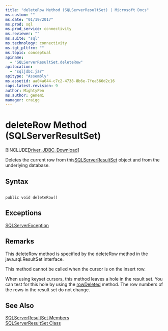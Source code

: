 ```yaml
---
title: "deleteRow Method (SQLServerResultSet) | Microsoft Docs"
ms.custom: ""
ms.date: "01/19/2017"
ms.prod: sql
ms.prod_service: connectivity
ms.reviewer: ""
ms.suite: "sql"
ms.technology: connectivity
ms.tgt_pltfrm: ""
ms.topic: conceptual
apiname: 
  - "SQLServerResultSet.deleteRow"
apilocation: 
  - "sqljdbc.jar"
apitype: "Assembly"
ms.assetid: aa04a644-c7c2-4738-8b6e-7fea566d2c16
caps.latest.revision: 9
author: MightyPen
ms.author: genemi
manager: craigg
---
```

# deleteRow Method (SQLServerResultSet)
[!INCLUDE[Driver_JDBC_Download](../../../includes/driver_jdbc_download.md)]

  Deletes the current row from this[SQLServerResultSet](../../../connect/jdbc/reference/sqlserverresultset-class.md) object and from the underlying database.  
  
## Syntax  
  
```  
  
public void deleteRow()  
```  
  
## Exceptions  
 [SQLServerException](../../../connect/jdbc/reference/sqlserverexception-class.md)  
  
## Remarks  
 This deleteRow method is specified by the deleteRow method in the java.sql.ResultSet interface.  
  
 This method cannot be called when the cursor is on the insert row.  
  
 When using keyset cursors, this method leaves a hole in the result set. You can test for this hole by using the [rowDeleted](../../../connect/jdbc/reference/rowdeleted-method-sqlserverresultset.md) method. The row numbers of the rows in the result set do not change.  
  
## See Also  
 [SQLServerResultSet Members](../../../connect/jdbc/reference/sqlserverresultset-members.md)   
 [SQLServerResultSet Class](../../../connect/jdbc/reference/sqlserverresultset-class.md)  
  
  
